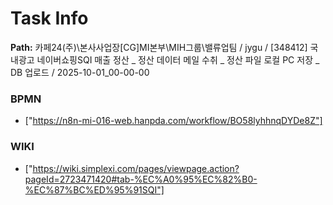 # Task Info

**Path:** 카페24(주)\본사사업장\[CG]MI본부\MIH그룹\밸류업팀 / jygu / [348412] 국내광고 네이버쇼핑SQI 매출 정산 _ 정산 데이터 메일 수취 _ 정산 파일 로컬 PC 저장 _ DB 업로드 / 2025-10-01_00-00-00

### BPMN
- ["https://n8n-mi-016-web.hanpda.com/workflow/BO58lyhhnqDYDe8Z"]

### WIKI
- ["https://wiki.simplexi.com/pages/viewpage.action?pageId=2723471420#tab-%EC%A0%95%EC%82%B0-%EC%87%BC%ED%95%91SQI"]

